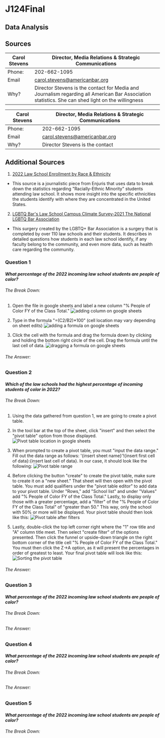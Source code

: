 # J124Final

## Data Analysis 


## Sources

| **Carol Stevens**                                      | **Director, Media Relations & Strategic Communications**                                                                                                                                                                                                                                                                                                                                                           |
|---------------------------------------------------|-------------------------------------------------------------------------------------------------------------------------------------------------------------------------------------------------------------------------------------------------------------------------------------------------------------------------------------------------------------------------------|
|Phone:|202-662-1095
|Email| carol.stevens@americanbar.org|
|Why?| Director Stevens is the contact for Media and Journalism regarding all American Bar Association statistics. She can shed light on the willingness |


| **Carol Stevens**                                      | **Director, Media Relations & Strategic Communications**                                                                                                                                                                                                                                                                                                                                                           |
|---------------------------------------------------|-------------------------------------------------------------------------------------------------------------------------------------------------------------------------------------------------------------------------------------------------------------------------------------------------------------------------------------------------------------------------------|
|Phone:|202-662-1095
|Email| carol.stevens@americanbar.org|
|Why?| Director Stevens is the contact |

## Additional Sources

1. [2022 Law School Enrollment by Race & Ethnicity](Law_School_Enrollment_by_Race_&_Ethnicity_(2022).pdf)
* This source is a journalistic piece from Enjuris that uses data to break down the statistics regarding "Racially-Ethnic Minority" students attending law school. It shows more insight into the specific ethnicities the students identify with where they are concentrated in the United States.

2. [LGBTQ Bar's Law School Campus Climate Survey-2021 The National LGBTQ Bar Association](https://lgbtqbar.org/climate-survey/climate-survey-2021/)
* This surgery created by the LGBTQ+ Bar Association is a surgery that is completed by over 110 law schools and their students. It describes in detailed questions how students in each law school identify, if any faculty belong to the community, and even more data, such as health care regarding the community.

### Question 1 
#### *What percentage of the 2022 incoming law school students are people of color?*

###### The Break Down: 

1. Open the file in google sheets and label a new column "% People of Color FY of the Class Total."
![adding column on google sheets](addedcolumn.png)

2. Type in the formula "=(C2/B2)*100" (cell location may vary depending on sheet edits)
![adding a formula on google sheets](formula.png)

3. Click the cell with the formula and drag the formula down by clicking and holding the bottom right circle of the cell. Drag the formula until the last cell of data.
![dragging a formula on google sheets](dragforumla.png)

###### The Answer: 

### Question 2
#### *Which of the law schools had the highest percentage of incoming students of color in 2022?*

###### The Break Down:

1. Using the data gathered from question 1, we are going to create a pivot table.
2. In the tool bar at the top of the sheet, click "insert" and then select the "pivot table" option from those displayed.  
![Pivot table location in google sheets](PivotTableLocation.png)

3. When prompted to create a pivot table, you must "input the data range." Fill out the data range as follows: '{insert sheet name}'!{insert first cell of data}:{insert last cell of data}.
In our case, it should look like the following: 
![Pivot table range](PivotTableRange.png)

4. Before clicking the button "create" to create the pivot table, make sure to create it on a "new sheet." That sheet will then open with the pivot table. You must add qualifiers under the "pivot table editor" to add data to your pivot table. Under "Rows," add "School list" and under "Values" add "% People of Color FY of the Class Total." Lastly, to display only those with a greater percentage, add a "filter" of the "% People of Color FY of the Class Total" of "greater than 50." This way, only the school with 50% or more will be displayed.
Your pivot table should then look like this: 
![Pivot table after filters](PivotTable.png)

5. Lastly, double-click the top left corner right where the "1" row title and "A" column title meet. Then select "create filter" of the options presented. Then click the funnel or upside-down triangle on the right bottom corner of the title cell "% People of Color FY of the Class Total." You must then click the Z->A option, as it will present the percentages in order of greatest to least.
Your final pivot table will look like this:
 ![Sorting the pivot table](PivotTableSort.png)

###### The Answer: 

### Question 3
#### *What percentage of the 2022 incoming law school students are people of color?*

###### The Break Down:



###### The Answer: 

### Question 4
#### *What percentage of the 2022 incoming law school students are people of color?*

###### The Break Down:

###### The Answer: 



### Question 5
#### *What percentage of the 2022 incoming law school students are people of color?*

###### The Break Down:
